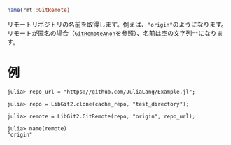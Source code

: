 ```julia
name(rmt::GitRemote)
```

リモートリポジトリの名前を取得します。例えば、`"origin"`のようになります。リモートが匿名の場合（[`GitRemoteAnon`](@ref)を参照）、名前は空の文字列`""`になります。

# 例

```julia-repl
julia> repo_url = "https://github.com/JuliaLang/Example.jl";

julia> repo = LibGit2.clone(cache_repo, "test_directory");

julia> remote = LibGit2.GitRemote(repo, "origin", repo_url);

julia> name(remote)
"origin"
```
